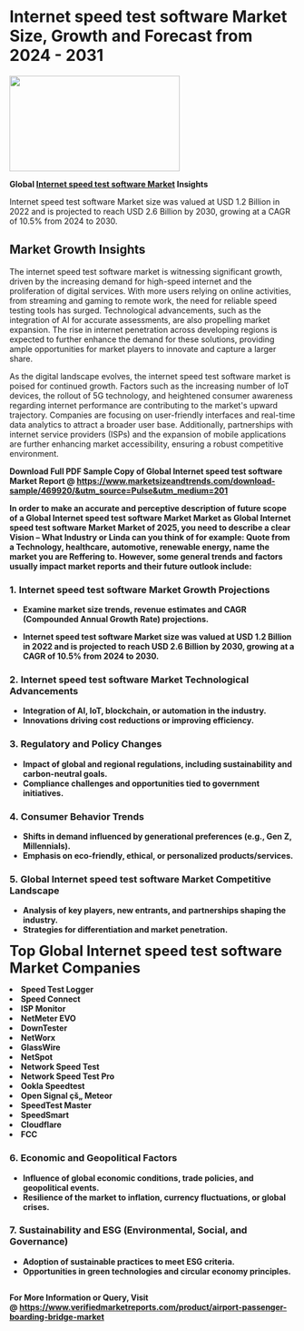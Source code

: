 <H1>Internet speed test software Market Size, Growth and Forecast from 2024 - 2031</H1><img class="aligncenter size-medium wp-image-584254" src="https://thirdeyenews.in/wp-content/uploads/2024/09/Global-Market-Research-300x168.jpeg" alt="" width="300" height="168" /><p><strong>Global&nbsp;<a href="https://www.marketsizeandtrends.com/download-sample/469920/&amp;utm_source=Pulse&amp;utm_medium=201">Internet speed test software Market</a> Insights</strong></p><p>Internet speed test software Market size was valued at USD 1.2 Billion in 2022 and is projected to reach USD 2.6 Billion by 2030, growing at a CAGR of 10.5% from 2024 to 2030.</p><p><h2>Market Growth Insights</h2> <p>The internet speed test software market is witnessing significant growth, driven by the increasing demand for high-speed internet and the proliferation of digital services. With more users relying on online activities, from streaming and gaming to remote work, the need for reliable speed testing tools has surged. Technological advancements, such as the integration of AI for accurate assessments, are also propelling market expansion. The rise in internet penetration across developing regions is expected to further enhance the demand for these solutions, providing ample opportunities for market players to innovate and capture a larger share.</p> <p><strong></strong></p> <p>As the digital landscape evolves, the internet speed test software market is poised for continued growth. Factors such as the increasing number of IoT devices, the rollout of 5G technology, and heightened consumer awareness regarding internet performance are contributing to the market's upward trajectory. Companies are focusing on user-friendly interfaces and real-time data analytics to attract a broader user base. Additionally, partnerships with internet service providers (ISPs) and the expansion of mobile applications are further enhancing market accessibility, ensuring a robust competitive environment.</p> <p><strong></p><p><span class=""><strong>Download Full PDF Sample Copy of Global Internet speed test software Market Report</strong> @ <a href="https://www.marketsizeandtrends.com/download-sample/469920/&amp;utm_source=Pulse&amp;utm_medium=201" target="_blank">https://www.marketsizeandtrends.com/download-sample/469920/&amp;utm_source=Pulse&amp;utm_medium=201</a></span></p><p>In order to make an accurate and perceptive description of future scope of a Global&nbsp;Internet speed test software Market Market as Global&nbsp;Internet speed test software Market Market of 2025, you need to describe a clear Vision &ndash; What Industry or Linda can you think of for example: Quote from a Technology, healthcare, automotive, renewable energy, name the market you are Reffering to. However, some general trends and factors usually impact market reports and their future outlook include:</p><h3>1.&nbsp;<strong>Internet speed test software Market Growth Projections</strong></h3><ul><li>Examine market size trends, revenue estimates and CAGR (Compounded Annual Growth Rate) projections.</li><li><p>Internet speed test software Market size was valued at USD 1.2 Billion in 2022 and is projected to reach USD 2.6 Billion by 2030, growing at a CAGR of 10.5% from 2024 to 2030.</p></li></ul><h3>2.&nbsp;<strong>Internet speed test software Market Technological Advancements</strong></h3><ul><li>Integration of AI, IoT, blockchain, or automation in the industry.</li><li>Innovations driving cost reductions or improving efficiency.</li></ul><h3>3.&nbsp;<strong>Regulatory and Policy Changes</strong></h3><ul><li>Impact of global and regional regulations, including sustainability and carbon-neutral goals.</li><li>Compliance challenges and opportunities tied to government initiatives.</li></ul><h3>4.&nbsp;<strong>Consumer Behavior Trends</strong></h3><ul><li>Shifts in demand influenced by generational preferences (e.g., Gen Z, Millennials).</li><li>Emphasis on eco-friendly, ethical, or personalized products/services.</li></ul><h3>5.&nbsp;<strong>Global Internet speed test software Market Competitive Landscape</strong></h3><ul><li>Analysis of key players, new entrants, and partnerships shaping the industry.</li><li>Strategies for differentiation and market penetration.</li></ul><p data-pm-slice="1 1 []"><span style="color: inherit; font-family: inherit; font-size: 25px;">Top Global Internet speed test software Market Companies</span></p><div class="" data-test-id=""><p><li>Speed Test Logger</li><li> Speed Connect</li><li> ISP Monitor</li><li> NetMeter EVO</li><li> DownTester</li><li> NetWorx</li><li> GlassWire</li><li> NetSpot</li><li> Network Speed Test</li><li> Network Speed Test Pro</li><li> Ookla Speedtest</li><li> Open Signal çš„ Meteor</li><li> SpeedTest Master</li><li> SpeedSmart</li><li> Cloudflare</li><li> FCC</li></p></div><h3>6.&nbsp;<strong>Economic and Geopolitical Factors</strong></h3><ul><li>Influence of global economic conditions, trade policies, and geopolitical events.</li><li>Resilience of the market to inflation, currency fluctuations, or global crises.</li></ul><h3>7.&nbsp;<strong>Sustainability and ESG (Environmental, Social, and Governance)</strong></h3><ul><li>Adoption of sustainable practices to meet ESG criteria.</li><li>Opportunities in green technologies and circular economy principles.</li></ul><h2><strong style="font-size: 14px;">For More Information or Query, Visit @&nbsp;</strong><a style="background-color: #ffffff; font-size: 14px;" href="https://www.marketsizeandtrends.com/report/internet-speed-test-software-market/" target="_blank">https://www.verifiedmarketreports.com/product/airport-passenger-boarding-bridge-market</a></h2>
